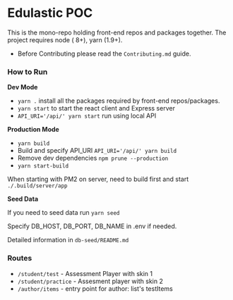 # Edulastic POC

This is the mono-repo holding front-end repos and packages together. The project requires node ( 8+), yarn (1.9+).

* Before Contributing please read the `Contributing.md` guide.

### How to Run

**Dev Mode**

- `yarn .` install all the packages required by front-end repos/packages.
- `yarn start` to start the react client and Express server
- `API_URI='/api/' yarn start` run using local API

**Production Mode**

- `yarn build`
- Build and specify API_URI `API_URI='/api/' yarn build`
- Remove dev dependencies `npm prune --production`
- `yarn start-build`

When starting with PM2 on server, need to build first and start `./.build/server/app`

**Seed Data**

If you need to seed data run `yarn seed`

Specify DB_HOST, DB_PORT, DB_NAME in .env if needed.

Detailed information in `db-seed/README.md`

### Routes

- `/student/test` - Assessment Player with skin 1
- `/student/practice` - Assesment player with skin 2
- `/author/items` - entry point for author: list's testItems
